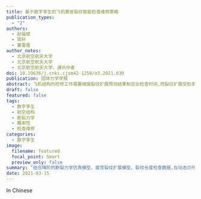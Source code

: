 ```yaml
---
title: 基于数字孪生的飞机蒙皮裂纹智能检查维修策略
publication_types:
  - "2"
authors:
  - 赵福斌
  - 周轩
  - 董雷霆
author_notes:
  - 北京航空航天大学
  - 北京航空航天大学
  - 北京航空航天大学，通讯作者
doi: 10.19636/j.cnki.cjsm42-1250/o3.2021.030
publication: 固体力学学报
abstract: 飞机结构的检修工作需要根据裂纹扩展预测结果制定出检查时间,而裂纹扩展受到多种随机不确定因素的影响.为了综合利用基于物理知识的模型预测结果与基于检查的观测结果、有效地追踪和控制不确定性,论文提出了一种基于数字孪生的飞机蒙皮裂纹智能检查维修策略.该方法以含铆钉孔边裂纹的飞机蒙皮为研究对象,结合降阶的断裂力学仿真模型、疲劳裂纹扩展模型、裂纹长度检查数据,在动态贝叶斯网络框架下综合考虑了裂纹尺寸初始分布、裂纹扩展模型参数、飞行中的压差载荷、测量误差等不确定因素,根据损伤的概率性诊断和预测结果动态调整裂纹的检查时间.仿真结果表明该方法能够有效追踪不确定性的裂纹扩展过程,可以为飞机蒙皮裂纹的智能检查维修提供方法和依据。 
draft: false
featured: false
tags:
  - 数字孪生
  - 航空结构
  - 断裂力学
  - 概率性
  - 检查维修
categories:
  - 数字孪生
image:
  filename: featured
  focal_point: Smart
  preview_only: false
summary: "结合降阶的断裂力学仿真模型、疲劳裂纹扩展模型、裂纹长度检查数据,在动态贝叶斯网络框架下综合考虑了裂纹尺寸初始分布、裂纹扩展模型参数、飞行中的压差载荷、测量误差等不确定因素,根据损伤的概率性诊断和预测结果动态调整裂纹的检查时间 "
date: 2021-03-15
---
```

In Chinese
